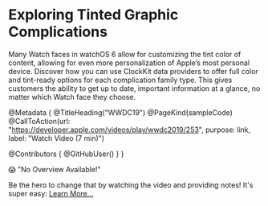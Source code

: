 # Exploring Tinted Graphic Complications

Many Watch faces in watchOS 6 allow for customizing the tint color of content, allowing for even more personalization of Apple’s most personal device. Discover how you can use ClockKit data providers to offer full color and tint-ready options for each complication family type. This gives customers the ability to get up to date, important information at a glance, no matter which Watch face they choose.

@Metadata {
   @TitleHeading("WWDC19")
   @PageKind(sampleCode)
   @CallToAction(url: "https://developer.apple.com/videos/play/wwdc2019/253", purpose: link, label: "Watch Video (7 min)")

   @Contributors {
      @GitHubUser(<replace this with your GitHub handle>)
   }
}

😱 "No Overview Available!"

Be the hero to change that by watching the video and providing notes! It's super easy:
 [Learn More…](https://wwdcnotes.com/documentation/wwdcnotes/contributing)
